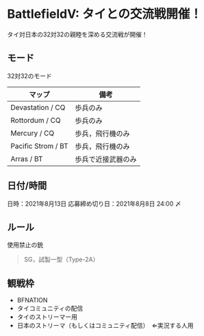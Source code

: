 # BattlefieldV: タイとの交流戦開催！

タイ対日本の32対32の親睦を深める交流戦が開催！

## モード
32対32のモード

| マップ | 備考 |
| ---- | ---- |
| Devastation / CQ | 歩兵のみ |
| Rottordum / CQ | 歩兵のみ |
| Mercury / CQ  | 歩兵，飛行機のみ |
| Pacific Strom / BT | 歩兵，飛行機のみ |
| Arras / BT | 歩兵で近接武器のみ |

## 日付/時間
日時：2021年8月13日
応募締め切り日：2021年8月8日 24:00 〆

## ルール
使用禁止の銃
> SG，試製一型（Type-2A）

## 観戦枠
- BFNATION
- タイコミュニティの配信
- タイのストリーマー用
- 日本のストリーマ（もしくはコミュニティ配信）　⇐実況する人用